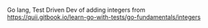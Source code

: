 Go lang, Test Driven Dev of adding integers from
https://quii.gitbook.io/learn-go-with-tests/go-fundamentals/integers

